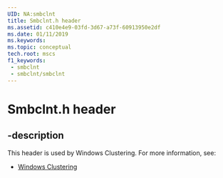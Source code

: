 ```yaml
---
UID: NA:smbclnt
title: Smbclnt.h header
ms.assetid: c410e4e9-03fd-3d67-a73f-60913950e2df
ms.date: 01/11/2019
ms.keywords: 
ms.topic: conceptual
tech.root: mscs
f1_keywords:
 - smbclnt
 - smbclnt/smbclnt
---
```


# Smbclnt.h header


## -description

This header is used by Windows Clustering. For more information, see:

- [Windows Clustering](../_mscs/index.md)

